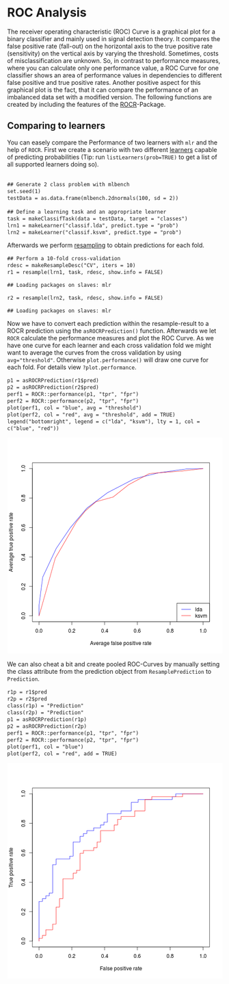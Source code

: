 ROC Analysis
============

The receiver operating characteristic (ROC) Curve is a graphical plot
for a binary classifier and mainly used in signal detection theory. It
compares the false positive rate (fall-out) on the horizontal axis to
the true positive rate (sensitivity) on the vertical axis by varying
the threshold. Sometimes, costs of misclassification are unknown. So,
in contrast to performance measures, where you can calculate only one
performance value, a ROC Curve for one classifier shows an area of
performance values in dependencies to different false positive and true
positive rates. Another positive aspect for this graphical plot is the
fact, that it can compare the performance of an imbalanced data set
with a modified version. The following functions are created by
including the features of the [ROCR](http://cran.r-project.org/web/packages/ROCR/index.html)-Package.

Comparing to learners
---------------------

You can easely compare the Performance of two learners with `mlr` and the help of `ROCR`.
First we create a scenario with two different [learners](learner.md) capable of predicting probabilities (Tip: run `listLearners(prob=TRUE)` to get a list of all supported learners doing so).




```splus

## Generate 2 class problem with mlbench
set.seed(1)
testData = as.data.frame(mlbench.2dnormals(100, sd = 2))

## Define a learning task and an appropriate learner
task = makeClassifTask(data = testData, target = "classes")
lrn1 = makeLearner("classif.lda", predict.type = "prob")
lrn2 = makeLearner("classif.ksvm", predict.type = "prob")
```


Afterwards we perform [resampling](resample.md) to obtain predictions for each fold.

```splus
## Perform a 10-fold cross-validation
rdesc = makeResampleDesc("CV", iters = 10)
r1 = resample(lrn1, task, rdesc, show.info = FALSE)
```

```
## Loading packages on slaves: mlr
```

```splus
r2 = resample(lrn2, task, rdesc, show.info = FALSE)
```

```
## Loading packages on slaves: mlr
```


Now we have to convert each prediction within the resample-result to a ROCR prediction using the `asROCRPrediction()` function.
Afterwards we let `ROCR` calculate the performance measures and plot the ROC Curve.
As we have one curve for each learner and each cross validation fold we might want to average the curves from the cross validation by using `avg="threshold"`.
Otherwise `plot.performance()` will draw one curve for each fold.
For details view `?plot.performance`.


```splus
p1 = asROCRPrediction(r1$pred)
p2 = asROCRPrediction(r2$pred)
perf1 = ROCR::performance(p1, "tpr", "fpr")
perf2 = ROCR::performance(p2, "tpr", "fpr")
plot(perf1, col = "blue", avg = "threshold")
plot(perf2, col = "red", avg = "threshold", add = TRUE)
legend("bottomright", legend = c("lda", "ksvm"), lty = 1, col = c("blue", "red"))
```

![plot of chunk ROCRaverage](figs/roc_analysis/ROCRaverage.png) 


We can also cheat a bit and create pooled ROC-Curves by manually setting the class attribute from the prediction object from `ResamplePrediction` to `Prediction`.

```splus
r1p = r1$pred
r2p = r2$pred
class(r1p) = "Prediction"
class(r2p) = "Prediction"
p1 = asROCRPrediction(r1p)
p2 = asROCRPrediction(r2p)
perf1 = ROCR::performance(p1, "tpr", "fpr")
perf2 = ROCR::performance(p2, "tpr", "fpr")
plot(perf1, col = "blue")
plot(perf2, col = "red", add = TRUE)
```

![plot of chunk ROCRpooled](figs/roc_analysis/ROCRpooled.png) 


